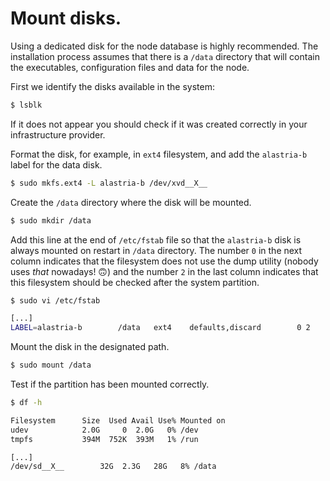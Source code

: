 # Mount disks.

Using a dedicated disk for the node database is highly recommended. The installation process assumes that there is a `/data` directory that will contain the executables, configuration files and data for the node.

First we identify the disks available in the system:

```sh
$ lsblk
```
If it does not appear you should check if it was created correctly in your infrastructure provider.

Format the disk, for example, in `ext4` filesystem, and add the `alastria-b` label for the data disk.

```sh
$ sudo mkfs.ext4 -L alastria-b /dev/xvd__X__
```

Create the `/data` directory where the disk will be mounted.

```sh
$ sudo mkdir /data
```

Add this line at the end of `/etc/fstab` file so that the `alastria-b` disk is always mounted on restart in `/data` directory. The number `0` in the next column indicates that the filesystem does not use the dump utility (nobody uses _that_ nowadays! :upside_down_face:) and the number `2` in the last column indicates that this filesystem should be checked after the system partition.

```sh
$ sudo vi /etc/fstab 

[...]
LABEL=alastria-b        /data   ext4    defaults,discard        0 2
```

Mount the disk in the designated path.

```sh
$ sudo mount /data
```

Test if the partition has been mounted correctly.

```sh
$ df -h

Filesystem      Size  Used Avail Use% Mounted on
udev            2.0G     0  2.0G   0% /dev
tmpfs           394M  752K  393M   1% /run

[...]
/dev/sd__X__        32G  2.3G   28G   8% /data
```